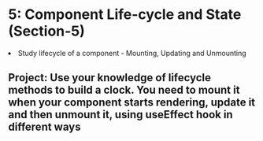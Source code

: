 # 5: Component Life-cycle and State (Section-5)

<li>Study lifecycle of a component - Mounting, Updating and Unmounting</li>

## Project: Use your knowledge of lifecycle methods to build a clock. You need to mount it when your component starts rendering, update it and then unmount it, using useEffect hook in different ways
